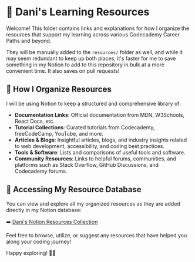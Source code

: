 # 📂 Dani's Learning Resources

Welcome! This folder contains links and explanations for how I organize the resources that support my learning across various Codecademy Career Paths and beyond.

They will be manually added to the `resources/` folder as well, and while it may seem redundant to keep up both places, it's faster for me to save something in my Notion to add to this repository in bulk at a more convenient time. It also saves on pull requests!

## 📌 How I Organize Resources

I will be using Notion to keep a structured and comprehensive library of:

- **Documentation Links**: Official documentation from MDN, W3Schools, React Docs, etc.
- **Tutorial Collections**: Curated tutorials from Codecademy, freeCodeCamp, YouTube, and more.
- **Articles & Blogs**: Insightful articles, blogs, and industry insights related to web development, accessibility, and coding best practices.
- **Tools & Software**: Lists and comparisons of useful tools and software.
- **Community Resources**: Links to helpful forums, communities, and platforms such as Stack Overflow, GitHub Discussions, and Codecademy forums.

## 🔗 Accessing My Resource Database

You can view and explore all my organized resources as they are added directly in my Notion database:

➡️ [Dani's Notion Resources Collection](https://www.notion.so/Shared-Notes-Resources-Database-1c377d7ebba280d5ae42ef5f27d07348?pvs=4)

Feel free to browse, utilize, or suggest any resources that have helped you along your coding journey!

Happy exploring! 🚀🌟
